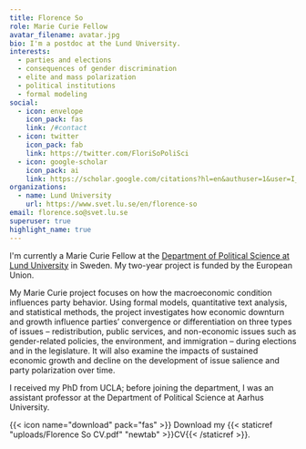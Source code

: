 ```yaml
---
title: Florence So
role: Marie Curie Fellow
avatar_filename: avatar.jpg
bio: I'm a postdoc at the Lund University.
interests:
  - parties and elections
  - consequences of gender discrimination
  - elite and mass polarization
  - political institutions
  - formal modeling
social:
  - icon: envelope
    icon_pack: fas
    link: /#contact
  - icon: twitter
    icon_pack: fab
    link: https://twitter.com/FloriSoPoliSci
  - icon: google-scholar
    icon_pack: ai
    link: https://scholar.google.com/citations?hl=en&authuser=1&user=I_i4XjsAAAAJ
organizations:
  - name: Lund University
    url: https://www.svet.lu.se/en/florence-so
email: florence.so@svet.lu.se
superuser: true
highlight_name: true
---
```

I'm currently a Marie Curie Fellow at the [Department of Political Science at Lund University](https://www.svet.lu.se/en/florence-so) in Sweden. My two-year project is funded by the European Union.

My Marie Curie project focuses on how the macroeconomic condition influences party behavior. Using formal models, quantitative text analysis, and statistical methods, the project investigates how economic downturn and growth influence parties’ convergence or differentiation on three types of issues – redistribution, public services, and non-economic issues such as gender-related policies, the environment, and immigration – during elections and in the legislature. It will also examine the impacts of sustained economic growth and decline on the development of issue salience and party polarization over time.

I received my PhD from UCLA; before joining the department, I was an assistant professor at the Department of Political Science at Aarhus University. 

{{< icon name="download" pack="fas" >}} Download my {{< staticref "uploads/Florence So CV.pdf" "newtab" >}}CV{{< /staticref >}}.
